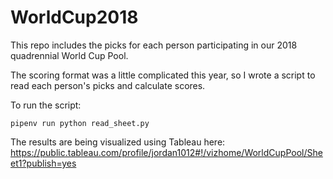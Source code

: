 # WorldCup2018

This repo includes the picks for each person participating in our 2018 quadrennial World Cup Pool.

The scoring format was a little complicated this year, so I wrote a script to read each person's picks and calculate scores.

To run the script:

```
pipenv run python read_sheet.py
```

The results are being visualized using Tableau here: https://public.tableau.com/profile/jordan1012#!/vizhome/WorldCupPool/Sheet1?publish=yes
